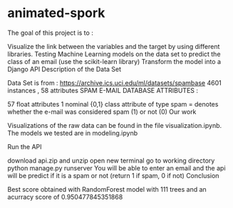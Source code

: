# animated-spork
The goal of this project is to :

Visualize the link between the variables and the target by using different libraries.
Testing Machine Learning models on the data set to predict the class of an email (use the scikit-learn library)
Transform the model into a Django API
Description of the Data Set


Data Set is from : https://archive.ics.uci.edu/ml/datasets/spambase 4601 instances , 58 attributes SPAM E-MAIL DATABASE ATTRIBUTES :

57 float attributes
1 nominal {0,1} class attribute of type spam = denotes whether the e-mail was considered spam (1) or not (0)
Our work

Visualizations of the raw data can be found in the file visualization.ipynb. The models we tested are in modeling.ipynb

Run the API

download api.zip and unzip
open new terminal
go to working directory
python manage.py runserver You will be able to enter an email and the api will be predict if it is a spam or not (return 1 if spam, 0 if not)
Conclusion

Best score obtained with RandomForest model with 111 trees and an acurracy score of 0.950477845351868
